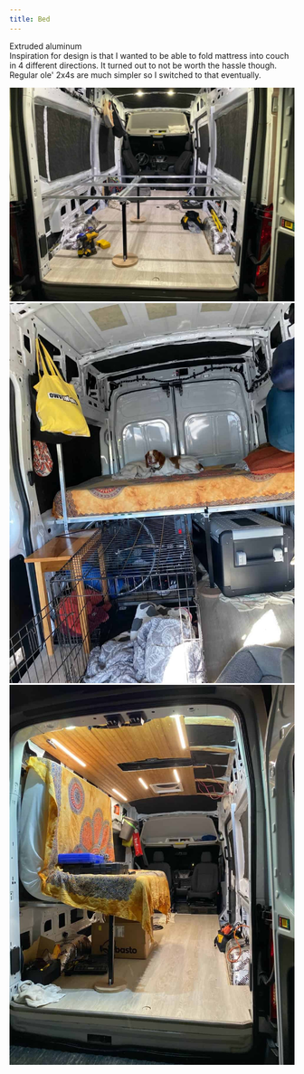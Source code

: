 ```yaml
---
title: Bed
---
```


Extruded aluminum  
Inspiration for design is that I wanted to be able to fold mattress into couch in 4 different directions. It turned out to not be worth the hassle though. Regular ole' 2x4s are much simpler so I switched to that eventually.

<div class="row">
  <div class="col">
    <img src="/public/vanbuild/5.0.jpg" />
  </div>
  <div class="col">
    <img src="/public/vanbuild/5.1.jpg" />
  </div>
  <div class="col">
    <img src="/public/vanbuild/5.2.jpg" />
  </div>
</div>
